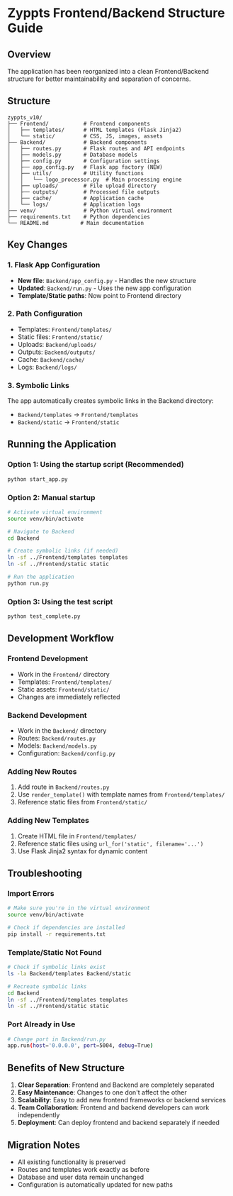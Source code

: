 # Zyppts Frontend/Backend Structure Guide

## Overview

The application has been reorganized into a clean Frontend/Backend structure for better maintainability and separation of concerns.

## Structure

```
zyppts_v10/
├── Frontend/           # Frontend components
│   ├── templates/      # HTML templates (Flask Jinja2)
│   └── static/         # CSS, JS, images, assets
├── Backend/            # Backend components
│   ├── routes.py       # Flask routes and API endpoints
│   ├── models.py       # Database models
│   ├── config.py       # Configuration settings
│   ├── app_config.py   # Flask app factory (NEW)
│   ├── utils/          # Utility functions
│   │   └── logo_processor.py  # Main processing engine
│   ├── uploads/        # File upload directory
│   ├── outputs/        # Processed file outputs
│   ├── cache/          # Application cache
│   └── logs/           # Application logs
├── venv/               # Python virtual environment
├── requirements.txt    # Python dependencies
└── README.md          # Main documentation
```

## Key Changes

### 1. Flask App Configuration
- **New file**: `Backend/app_config.py` - Handles the new structure
- **Updated**: `Backend/run.py` - Uses the new app configuration
- **Template/Static paths**: Now point to Frontend directory

### 2. Path Configuration
- Templates: `Frontend/templates/`
- Static files: `Frontend/static/`
- Uploads: `Backend/uploads/`
- Outputs: `Backend/outputs/`
- Cache: `Backend/cache/`
- Logs: `Backend/logs/`

### 3. Symbolic Links
The app automatically creates symbolic links in the Backend directory:
- `Backend/templates` → `Frontend/templates`
- `Backend/static` → `Frontend/static`

## Running the Application

### Option 1: Using the startup script (Recommended)
```bash
python start_app.py
```

### Option 2: Manual startup
```bash
# Activate virtual environment
source venv/bin/activate

# Navigate to Backend
cd Backend

# Create symbolic links (if needed)
ln -sf ../Frontend/templates templates
ln -sf ../Frontend/static static

# Run the application
python run.py
```

### Option 3: Using the test script
```bash
python test_complete.py
```

## Development Workflow

### Frontend Development
- Work in the `Frontend/` directory
- Templates: `Frontend/templates/`
- Static assets: `Frontend/static/`
- Changes are immediately reflected

### Backend Development
- Work in the `Backend/` directory
- Routes: `Backend/routes.py`
- Models: `Backend/models.py`
- Configuration: `Backend/config.py`

### Adding New Routes
1. Add route in `Backend/routes.py`
2. Use `render_template()` with template names from `Frontend/templates/`
3. Reference static files from `Frontend/static/`

### Adding New Templates
1. Create HTML file in `Frontend/templates/`
2. Reference static files using `url_for('static', filename='...')`
3. Use Flask Jinja2 syntax for dynamic content

## Troubleshooting

### Import Errors
```bash
# Make sure you're in the virtual environment
source venv/bin/activate

# Check if dependencies are installed
pip install -r requirements.txt
```

### Template/Static Not Found
```bash
# Check if symbolic links exist
ls -la Backend/templates Backend/static

# Recreate symbolic links
cd Backend
ln -sf ../Frontend/templates templates
ln -sf ../Frontend/static static
```

### Port Already in Use
```bash
# Change port in Backend/run.py
app.run(host='0.0.0.0', port=5004, debug=True)
```

## Benefits of New Structure

1. **Clear Separation**: Frontend and Backend are completely separated
2. **Easy Maintenance**: Changes to one don't affect the other
3. **Scalability**: Easy to add new frontend frameworks or backend services
4. **Team Collaboration**: Frontend and backend developers can work independently
5. **Deployment**: Can deploy frontend and backend separately if needed

## Migration Notes

- All existing functionality is preserved
- Routes and templates work exactly as before
- Database and user data remain unchanged
- Configuration is automatically updated for new paths 